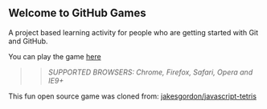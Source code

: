 ## Welcome to GitHub Games

A project based learning activity for people who are getting started with Git and GitHub.

You can play the game [here](https://AndrewR-AYJ.github.io/github-games/)

>> _*SUPPORTED BROWSERS*: Chrome, Firefox, Safari, Opera and IE9+_

This fun open source game was cloned from: [jakesgordon/javascript-tetris](https://github.com/jakesgordon/javascript-tetris)
